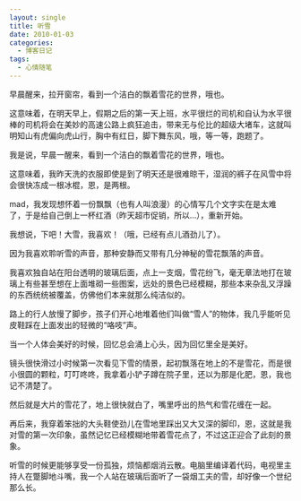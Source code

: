 ```yaml
---
layout: single
title: 听雪
date: 2010-01-03
categories:
  - 博客日记
tags:
  - 心情随笔
---
```


早晨醒来，拉开窗帘，看到一个洁白的飘着雪花的世界，哦也。

这意味着，在明天早上，假期之后的第一天上班，水平很烂的司机和自认为水平很棒的司机将会在美妙的高速公路上疯狂追击，带来无与伦比的超级大堵车，这就叫明知山有虎偏向虎山行，胸中有红日，脚下舞东风，哦，等一等，跑题了。

我是说，早晨一醒来，看到一个洁白的飘着雪花的世界，哦也。

这意味着，我昨天洗的衣服即使是到了明天还是很难晾干，湿润的裤子在风雪中将会很快冻成一根冰棍，恩，是两根。

mad，我发现想怀着一份飘飘（也有人叫浪漫）的心情写几个文字实在是太难了，于是给自己倒上一杯红酒（昨天超市促销，所以...），重新开始。

我想说，下吧！大雪，我喜欢！（哦，已经有点儿酒劲儿了）。

因为我喜欢聆听雪的声音，那种安静而又带有几分神秘的雪花飘落的声音。

我喜欢独自站在阳台透明的玻璃后面，点上一支烟，雪花纷飞，毫无章法地打在玻璃上有些甚至想在上面堆砌一些图案，远处的景色已经模糊，那些本来杂乱又浮躁的东西统统被覆盖，仿佛他们本来就那么纯洁似的。

路上的行人放慢了脚步，孩子们开心地堆着他们叫做“雪人”的物体，我几乎能听见皮鞋踩在上面发出的轻微的“咯吱”声。

当一个人体会美好的时候，回忆总会涌上心头，因为回忆里全是美好。

镜头很快滑过小时候第一次看见下雪的情景，起初飘落在地上的不是雪花，而是很小很圆的颗粒，叮叮咚咚，我拿着小铲子蹲在院子里，还以为那是化肥，恩，我也记不清楚了。

然后就是大片的雪花了，地上很快就白了，嘴里呼出的热气和雪花缠在一起。

再后来，我穿着笨拙的大头鞋使劲儿在雪地里踩出又大又深的脚印，恩，这就是我对雪的第一次印象，虽然记忆已经模糊地带着雪花点了，不过这正迎合了此刻的景象。

听雪的时候更能够享受一份孤独，烦恼都烟消云散。电脑里编译着代码，电视里主持人在蹩脚地斗嘴，我一个人站在玻璃后面听了一袋烟工夫的雪，却好像一个世纪那么长。
